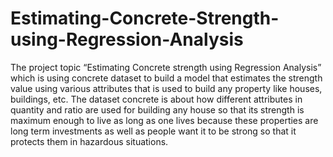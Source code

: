 # Estimating-Concrete-Strength-using-Regression-Analysis
The project topic “Estimating Concrete strength using Regression Analysis” which is using concrete dataset to build a model that estimates the strength value using various attributes that is used to build any property like houses, buildings, etc. The dataset concrete is about how different attributes in quantity and ratio are used for building any house so that its strength is maximum enough to live as long as one lives because these properties are long term investments as well as people want it to be strong so that it protects them in hazardous situations.
